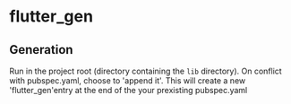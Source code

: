 # flutter_gen

## Generation
Run in the project root (directory containing the `lib` directory). On conflict with pubspec.yaml, choose to 'append it'. This will create a new 'flutter_gen'entry at the end of the your prexisting pubspec.yaml